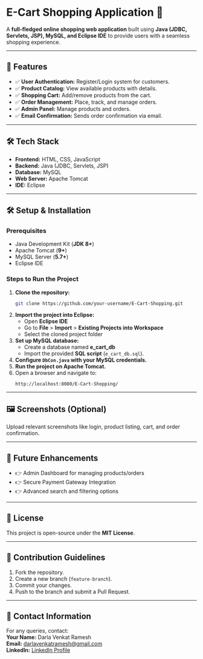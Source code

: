 # E-Cart Shopping Application 🛒

A **full-fledged online shopping web application** built using **Java (JDBC, Servlets, JSP), MySQL, and Eclipse IDE** to provide users with a seamless shopping experience.

---

## 📌 Features

- ✅ **User Authentication:** Register/Login system for customers.
- ✅ **Product Catalog:** View available products with details.
- ✅ **Shopping Cart:** Add/remove products from the cart.
- ✅ **Order Management:** Place, track, and manage orders.
- ✅ **Admin Panel:** Manage products and orders.
- ✅ **Email Confirmation:** Sends order confirmation via email.

---

## 🛠️ Tech Stack

- **Frontend:** HTML, CSS, JavaScript
- **Backend:** Java (JDBC, Servlets, JSP)
- **Database:** MySQL
- **Web Server:** Apache Tomcat
- **IDE:** Eclipse

---

## 🛠️ Setup & Installation

### Prerequisites
- Java Development Kit (**JDK 8+**)
- Apache Tomcat (**9+**)
- MySQL Server (**5.7+**)
- Eclipse IDE

### Steps to Run the Project

1. **Clone the repository:**  
   ```bash
   git clone https://github.com/your-username/E-Cart-Shopping.git
   ```
2. **Import the project into Eclipse:**  
   - Open **Eclipse IDE**  
   - Go to **File** > **Import** > **Existing Projects into Workspace**  
   - Select the cloned project folder
3. **Set up MySQL database:**  
   - Create a database named **e_cart_db**  
   - Import the provided **SQL script** (`e_cart_db.sql`).
4. **Configure `DbCon.java` with your MySQL credentials.**
5. **Run the project on Apache Tomcat.**
6. Open a browser and navigate to:
   ```
   http://localhost:8080/E-Cart-Shopping/
   ```

---

## 🖼️ Screenshots (Optional)
Upload relevant screenshots like login, product listing, cart, and order confirmation.

---

## 🚀 Future Enhancements

- 👉 Admin Dashboard for managing products/orders
- 👉 Secure Payment Gateway Integration
- 👉 Advanced search and filtering options

---

## 📝 License

This project is open-source under the **MIT License**.

---

## 📢 Contribution Guidelines

1. Fork the repository.
2. Create a new branch (`feature-branch`).
3. Commit your changes.
4. Push to the branch and submit a Pull Request.

---

## 📢 Contact Information
For any queries, contact:  
**Your Name:** Darla Venkat Ramesh  
**Email:** darlavenkatramesh@gmail.com  
**LinkedIn:** [LinkedIn Profile](https://www.linkedin.com/in/darla-venkat-ramesh-4abb31206)

